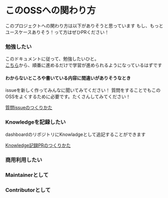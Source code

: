 # このOSSへの関わり方

このプロジェクトへの関わり方は以下がありそうと思っています
もし、もっとユースケースありそう！って方はぜひPRください！

### 勉強したい

このドキュメントに従って、勉強したいひと。  
[こちら]()から、順番に進めるだけで学習が進められるようになっているはずです

#### わからないところや書いている内容に間違いがありそうなとき

issueを新しく作ってみんなに聞いてみてください！ 質問をすることでもこのOSSをよくするために必要です。たくさんしてみてください！

[質問issueのつくりかた]()


### Knowledgeを記録したい

dashboardのリポジトリにKnowladgeとして追記することができます

[Knowledge記録PRのつくりかた]()

### 商用利用したい

### Maintainerとして

### Contributorとして
